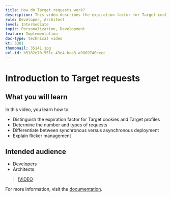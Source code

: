 ```yaml
---
title: How do Target requests work?
description: This video describes the expiration factor for Target cookies and Target profiles. Learn how to determine the number and types of Target requests, differentiate between synchronous versus asynchronous deployment, and explain flicker management.
role: Developer, Architect
level: Intermediate
topic: Personalization, Development
feature: Implementation
doc-type: technical video
kt: 5381
thumbnail: 35141.jpg
exl-id: b5182e70-551c-43e4-bca3-a9889740cecc
---
```

# Introduction to Target requests

## What you will learn

In this video, you learn how to:

* Distinguish the expiration factor for Target cookies and Target profiles
* Determine the number and types of requests
* Differentiate between synchronous versus asynchronous deployment
* Explain flicker management

## Intended audience

* Developers
* Architects

>[!VIDEO](https://video.tv.adobe.com/v/35141/?quality=12)

For more information, visit the [documentation](https://experienceleague.adobe.com/docs/target/using/implement-target/implementing-target.html?lang=en).
